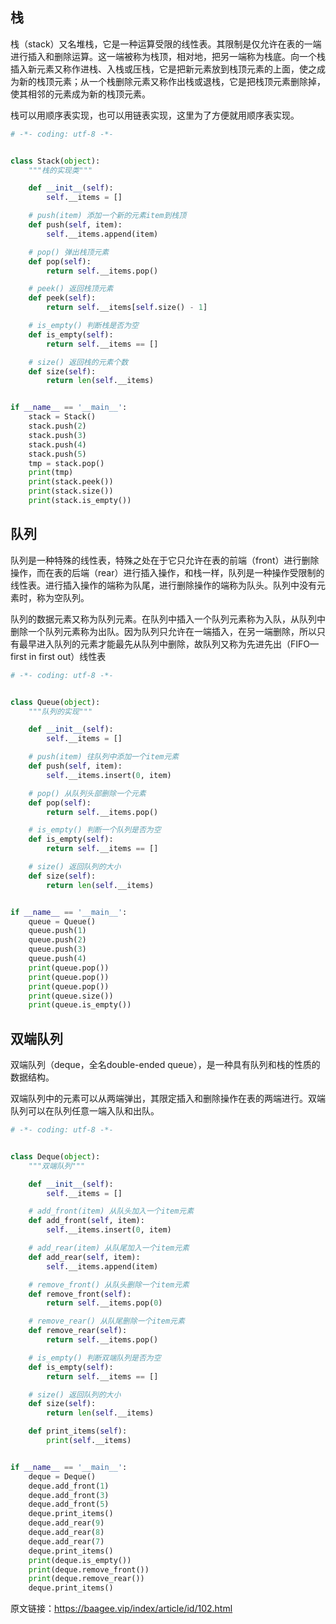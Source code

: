 ## 栈

栈（stack）又名堆栈，它是一种运算受限的线性表。其限制是仅允许在表的一端进行插入和删除运算。这一端被称为栈顶，相对地，把另一端称为栈底。向一个栈插入新元素又称作进栈、入栈或压栈，它是把新元素放到栈顶元素的上面，使之成为新的栈顶元素；从一个栈删除元素又称作出栈或退栈，它是把栈顶元素删除掉，使其相邻的元素成为新的栈顶元素。

栈可以用顺序表实现，也可以用链表实现，这里为了方便就用顺序表实现。

```python
# -*- coding: utf-8 -*-


class Stack(object):
    """栈的实现类"""

    def __init__(self):
        self.__items = []

    # push(item) 添加一个新的元素item到栈顶
    def push(self, item):
        self.__items.append(item)

    # pop() 弹出栈顶元素
    def pop(self):
        return self.__items.pop()

    # peek() 返回栈顶元素
    def peek(self):
        return self.__items[self.size() - 1]

    # is_empty() 判断栈是否为空
    def is_empty(self):
        return self.__items == []

    # size() 返回栈的元素个数
    def size(self):
        return len(self.__items)


if __name__ == '__main__':
    stack = Stack()
    stack.push(2)
    stack.push(3)
    stack.push(4)
    stack.push(5)
    tmp = stack.pop()
    print(tmp)
    print(stack.peek())
    print(stack.size())
    print(stack.is_empty())
```

## 队列

队列是一种特殊的线性表，特殊之处在于它只允许在表的前端（front）进行删除操作，而在表的后端（rear）进行插入操作，和栈一样，队列是一种操作受限制的线性表。进行插入操作的端称为队尾，进行删除操作的端称为队头。队列中没有元素时，称为空队列。

队列的数据元素又称为队列元素。在队列中插入一个队列元素称为入队，从队列中删除一个队列元素称为出队。因为队列只允许在一端插入，在另一端删除，所以只有最早进入队列的元素才能最先从队列中删除，故队列又称为先进先出（FIFO—first in first out）线性表

```python
# -*- coding: utf-8 -*-


class Queue(object):
    """队列的实现"""

    def __init__(self):
        self.__items = []

    # push(item) 往队列中添加一个item元素
    def push(self, item):
        self.__items.insert(0, item)

    # pop() 从队列头部删除一个元素
    def pop(self):
        return self.__items.pop()

    # is_empty() 判断一个队列是否为空
    def is_empty(self):
        return self.__items == []

    # size() 返回队列的大小
    def size(self):
        return len(self.__items)


if __name__ == '__main__':
    queue = Queue()
    queue.push(1)
    queue.push(2)
    queue.push(3)
    queue.push(4)
    print(queue.pop())
    print(queue.pop())
    print(queue.pop())
    print(queue.size())
    print(queue.is_empty())
```

## 双端队列

双端队列（deque，全名double-ended queue），是一种具有队列和栈的性质的数据结构。

双端队列中的元素可以从两端弹出，其限定插入和删除操作在表的两端进行。双端队列可以在队列任意一端入队和出队。

```python
# -*- coding: utf-8 -*-


class Deque(object):
    """双端队列"""

    def __init__(self):
        self.__items = []

    # add_front(item) 从队头加入一个item元素
    def add_front(self, item):
        self.__items.insert(0, item)

    # add_rear(item) 从队尾加入一个item元素
    def add_rear(self, item):
        self.__items.append(item)

    # remove_front() 从队头删除一个item元素
    def remove_front(self):
        return self.__items.pop(0)

    # remove_rear() 从队尾删除一个item元素
    def remove_rear(self):
        return self.__items.pop()

    # is_empty() 判断双端队列是否为空
    def is_empty(self):
        return self.__items == []

    # size() 返回队列的大小
    def size(self):
        return len(self.__items)

    def print_items(self):
        print(self.__items)


if __name__ == '__main__':
    deque = Deque()
    deque.add_front(1)
    deque.add_front(3)
    deque.add_front(5)
    deque.print_items()
    deque.add_rear(9)
    deque.add_rear(8)
    deque.add_rear(7)
    deque.print_items()
    print(deque.is_empty())
    print(deque.remove_front())
    print(deque.remove_rear())
    deque.print_items()
```

原文链接：https://baagee.vip/index/article/id/102.html